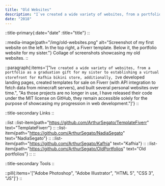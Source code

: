 ```yaml
---
title: "Old Websites"
description: "I`ve created a wide variety of websites, from a portfolio as a graduation gift for my sister to establishing a virtual storefront for Kafhia bikini store, additionally, I`ve developed landing pages, created templates for sale on Fiverr (with API integration to fetch data from minecraft servers), and built several personal websites over time."
date: "2018"
---
```


::title-primary{:date="date" :title="title"}
::

::media-image{path="/img/old-websites.png" alt="Screenshot of my first website on the left. In the top right, a Fiverr template. Below it, the portfolio website for my sister."}
Collage of screenshots showcasing my old websites.
::

::paragraph{:items='["I`ve created a wide variety of websites, from a portfolio as a graduation gift for my sister to establishing a virtual storefront for Kafhia bikini store, additionally, I`ve developed landing pages, created templates for sale on Fiverr (with API integration to fetch data from minecraft servers), and built several personal websites over time.", "As those projects are no longer in use, I have released their code under the MIT license on GitHub, they remain accessible solely for the purpose of showcasing my progression in web development."]'}
::

::title-secondary
Links
::

::list
::list-item{path="https://github.com/ArthurSegato/TemplateFiverr" text="TemplateFiverr"}
::
::list-item{path="https://github.com/ArthurSegato/NadiaSegato" text="NadiaSegato"}
::
::list-item{path="https://github.com/ArthurSegato/Kafhia" text="Kafhia"}
::
::list-item{path="https://github.com/ArthurSegato/OldPortfolios" text="Old portfolios"}
::
::

::title-secondary
Tools
::

::pill{:items='["Adobe Photoshop", "Adobe Illustrator", "HTML 5", "CSS 3", "JS"]'}
::
